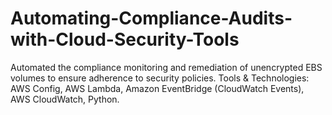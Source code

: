 # Automating-Compliance-Audits-with-Cloud-Security-Tools
Automated the compliance monitoring and remediation of unencrypted EBS volumes to ensure adherence to security policies. Tools &amp; Technologies: AWS Config, AWS Lambda, Amazon EventBridge (CloudWatch Events), AWS CloudWatch, Python.
